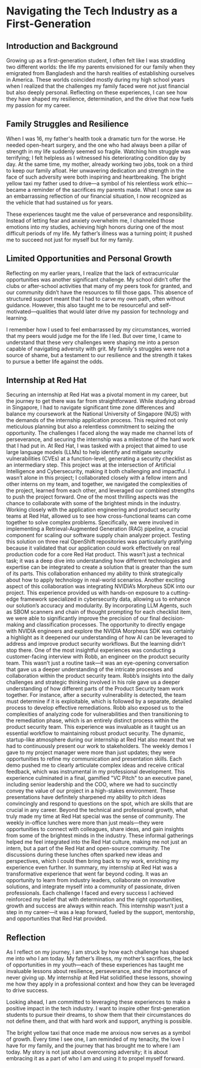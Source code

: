 # Navigating the Tech Industry as a First-Generation

## Introduction and Background
Growing up as a first-generation student, I often felt like I was straddling two different worlds: the life my parents envisioned for our family when they emigrated from Bangladesh and the harsh realities of establishing ourselves in America. These worlds coincided mostly during my high school years when I realized that the challenges my family faced were not just financial but also deeply personal. Reflecting on these experiences, I can see how they have shaped my resilience, determination, and the drive that now fuels my passion for my career.

## Family Struggles and Resilience
When I was 16, my father's health took a dramatic turn for the worse. He needed open-heart surgery, and the one who had always been a pillar of strength in my life suddenly seemed so fragile. Watching him struggle was terrifying; I felt helpless as I witnessed his deteriorating condition day by day. At the same time, my mother, already working two jobs, took on a third to keep our family afloat. Her unwavering dedication and strength in the face of such adversity were both inspiring and heartbreaking. The bright yellow taxi my father used to drive—a symbol of his relentless work ethic—became a reminder of the sacrifices my parents made. What I once saw as an embarrassing reflection of our financial situation, I now recognized as the vehicle that had sustained us for years.

These experiences taught me the value of perseverance and responsibility. Instead of letting fear and anxiety overwhelm me, I channeled those emotions into my studies, achieving high honors during one of the most difficult periods of my life. My father’s illness was a turning point; it pushed me to succeed not just for myself but for my family.

## Limited Opportunities and Personal Growth
Reflecting on my earlier years, I realize that the lack of extracurricular opportunities was another significant challenge. My school didn’t offer the clubs or after-school activities that many of my peers took for granted, and our community didn’t have the resources to fill those gaps. This absence of structured support meant that I had to carve my own path, often without guidance. However, this also taught me to be resourceful and self-motivated—qualities that would later drive my passion for technology and learning.

I remember how I used to feel embarrassed by my circumstances, worried that my peers would judge me for the life I led. But over time, I came to understand that these very challenges were shaping me into a person capable of navigating adversity with grit. My family's struggles were not a source of shame, but a testament to our resilience and the strength it takes to pursue a better life against the odds.

## Internship at Red Hat
Securing an internship at Red Hat was a pivotal moment in my career, but the journey to get there was far from straightforward. While studying abroad in Singapore, I had to navigate significant time zone differences and balance my coursework at the National University of Singapore (NUS) with the demands of the internship application process. This required not only meticulous planning but also a relentless commitment to seizing the opportunity. The challenges I faced along the way made me channel lots of perseverance, and securing the internship was a milestone of the hard work that I had put in.
At Red Hat, I was tasked with a project that aimed to use large language models (LLMs) to help identify and mitigate security vulnerabilities (CVEs) at a function-level, generating a security checklist as an intermediary step. This project was at the intersection of Artificial Intelligence and Cybersecurity, making it both challenging and impactful. I wasn’t alone in this project; I collaborated closely with a fellow intern and other interns on my team, and together, we navigated the complexities of the project, learned from each other, and leveraged our combined strengths to push the project forward.
One of the most thrilling aspects was the chance to collaborate with some of the brightest minds in the industry. Working closely with the application engineering and product security teams at Red Hat, allowed us to see how cross-functional teams can come together to solve complex problems. Specifically, we were involved in implementing a Retrieval-Augmented Generation (RAG) pipeline, a crucial component for scaling our software supply chain analyzer project. Testing this solution on three real OpenShift repositories was particularly gratifying because it validated that our application could work effectively on real production code for a core Red Hat product. This wasn’t just a technical task; it was a deep dive into understanding how different technologies and expertise can be integrated to create a solution that is greater than the sum of its parts. This collaboration enhanced my ability to think strategically about how to apply technology in real-world scenarios.
Another exciting aspect of this collaboration was integrating NVIDIA’s Morpheus SDK into our project. This experience provided us with hands-on exposure to a cutting-edge framework specialized in cybersecurity data, allowing us to enhance our solution’s accuracy and modularity. By incorporating LLM Agents, such as SBOM scanners and chain of thought prompting for each checklist item, we were able to significantly improve the precision of our final decision-making and classification processes. The opportunity to directly engage with NVIDIA engineers and explore the NVIDIA Morpheus SDK was certainly a highlight as it deepened our understanding of how AI can be leveraged to address and improve product security workflows.
But the learning didn’t stop there. One of the most insightful experiences was conducting a customer-facing interview with Robb, an engineer on the product security team. This wasn’t just a routine task—it was an eye-opening conversation that gave us a deeper understanding of the intricate processes and collaboration within the product security team. Robb’s insights into the daily challenges and strategic thinking involved in his role gave us a deeper understanding of how different parts of the Product Security team work together. For instance, after a security vulnerability is detected, the team must determine if it is exploitable, which is followed by a separate, detailed process to develop effective remediations. Robb also exposed us to the complexities of analyzing code for vulnerabilities and then transitioning to the remediation phase, which is an entirely distinct process within the product security team. This experience was invaluable as it taught us an essential workflow to maintaining robust product security.
The dynamic, startup-like atmosphere during our internship at Red Hat also meant that we had to continuously present our work to stakeholders. The weekly demos I gave to my project manager were more than just updates; they were opportunities to refine my communication and presentation skills. Each demo pushed me to clearly articulate complex ideas and receive critical feedback, which was instrumental in my professional development. This experience culminated in a final, gamified "VC Pitch" to an executive panel, including senior leadership and the COO, where we had to succinctly convey the value of our project in a high-stakes environment. These presentations have definitely sharpened my ability to pitch ideas convincingly and respond to questions on the spot, which are skills that are crucial in any career.
Beyond the technical and professional growth, what truly made my time at Red Hat special was the sense of community. The weekly in-office lunches were more than just meals—they were opportunities to connect with colleagues, share ideas, and gain insights from some of the brightest minds in the industry. These informal gatherings helped me feel integrated into the Red Hat culture, making me not just an intern, but a part of the Red Hat and open-source community. The discussions during these lunches often sparked new ideas and perspectives, which I could then bring back to my work, enriching my experience even further.
In summary, my internship at Red Hat was a transformative experience that went far beyond coding. It was an opportunity to learn from industry leaders, collaborate on innovative solutions, and integrate myself into a community of passionate, driven professionals. Each challenge I faced and every success I achieved reinforced my belief that with determination and the right opportunities, growth and success are always within reach. This internship wasn’t just a step in my career—it was a leap forward, fueled by the support, mentorship, and opportunities that Red Hat provided.

## Reflection
As I reflect on my journey, I am struck by how each challenge has shaped me into who I am today. My father’s illness, my mother’s sacrifices, the lack of opportunities in my youth—each of these experiences has taught me invaluable lessons about resilience, perseverance, and the importance of never giving up. My internship at Red Hat solidified these lessons, showing me how they apply in a professional context and how they can be leveraged to drive success.

Looking ahead, I am committed to leveraging these experiences to make a positive impact in the tech industry. I want to inspire other first-generation students to pursue their dreams, to show them that their circumstances do not define them, and that with hard work and support, anything is possible.

The bright yellow taxi that once made me anxious now serves as a symbol of growth. Every time I see one, I am reminded of my tenacity, the love I have for my family, and the journey that has brought me to where I am today. My story is not just about overcoming adversity; it is about embracing it as a part of who I am and using it to propel myself forward.
